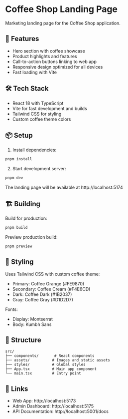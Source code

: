 # Coffee Shop Landing Page

Marketing landing page for the Coffee Shop application.

## 🚀 Features

- Hero section with coffee showcase
- Product highlights and features
- Call-to-action buttons linking to web app
- Responsive design optimized for all devices
- Fast loading with Vite

## 🛠️ Tech Stack

- React 18 with TypeScript
- Vite for fast development and builds
- Tailwind CSS for styling
- Custom coffee theme colors

## 📦 Setup

1. Install dependencies:
```bash
pnpm install
```

2. Start development server:
```bash
pnpm dev
```

The landing page will be available at http://localhost:5174

## 🏗️ Building

Build for production:
```bash
pnpm build
```

Preview production build:
```bash
pnpm preview
```

## 🎨 Styling

Uses Tailwind CSS with custom coffee theme:
- Primary: Coffee Orange (#FE9870)
- Secondary: Coffee Cream (#F4E6CD)
- Dark: Coffee Dark (#1B2037)
- Gray: Coffee Gray (#D1D2D7)

Fonts:
- Display: Montserrat
- Body: Kumbh Sans

## 📁 Structure

```
src/
├── components/       # React components
├── assets/          # Images and static assets
├── styles/          # Global styles
├── App.tsx          # Main app component
└── main.tsx         # Entry point
```

## 🔗 Links

- Web App: http://localhost:5173
- Admin Dashboard: http://localhost:5175
- API Documentation: http://localhost:5001/docs
